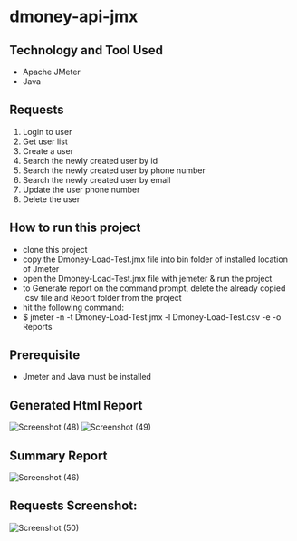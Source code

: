 # dmoney-api-jmx

## Technology and Tool Used
- Apache JMeter
- Java

## Requests
1. Login to user
2. Get user list
3. Create a user
4. Search the newly created user by id
5. Search the newly created user by phone number
6. Search the newly created user by email
7. Update the user phone number
8. Delete the user

## How to run this project
- clone this project
- copy the Dmoney-Load-Test.jmx file into bin folder of installed location of Jmeter
- open the Dmoney-Load-Test.jmx file with jemeter & run the project
- to Generate report on the command prompt, delete the already copied .csv file and Report folder from the project
- hit the following command:
- $ jmeter -n -t Dmoney-Load-Test.jmx -l Dmoney-Load-Test.csv -e -o Reports

## Prerequisite
- Jmeter and Java must be installed

## Generated Html Report
![Screenshot (48)](https://user-images.githubusercontent.com/29010350/194117178-00cf969d-f4fe-4bc6-a85c-896d563e7b16.png)
![Screenshot (49)](https://user-images.githubusercontent.com/29010350/194117235-618dfbd7-e934-470f-8544-64cd92182edc.png)

## Summary Report
![Screenshot (46)](https://user-images.githubusercontent.com/29010350/194118069-c7f62945-854c-464b-ab13-51fe43477f01.png)

## Requests Screenshot:
![Screenshot (50)](https://user-images.githubusercontent.com/29010350/194118471-ee0bc6b4-8b72-4e7f-9ef2-0f1f641be007.png)


